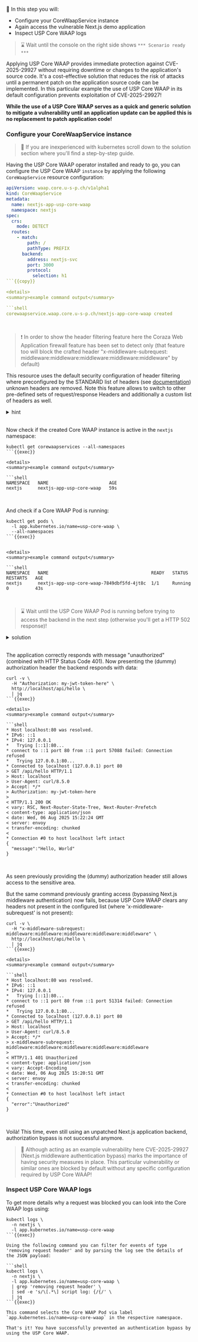 <!--
SPDX-FileCopyrightText: 2025 United Security Providers AG, Switzerland

SPDX-License-Identifier: GPL-3.0-only
-->

&#127919; In this step you will:

* Configure your CoreWaapService instance
* Again access the vulnerable Next.js demo application
* Inspect USP Core WAAP logs

> &#8987; Wait until the console on the right side shows `*** Scenario ready ***`

Applying USP Core WAAP provides immediate protection against CVE-2025-29927 without requiring downtime or changes to the application's source code. It's a cost-effective solution that reduces the risk of attacks until a permanent patch on the application source code can be implemented. In this particular example the use of USP Core WAAP in its default configuration prevents exploitation of CVE-2025-29927!

**While the use of a USP Core WAAP serves as a quick and generic solution to mitigate a vulnerability until an application update can be applied this is no replacement to patch application code!**

### Configure your CoreWaapService instance

> &#128270; If you are inexperienced with kubernetes scroll down to the solution section where you'll find a step-by-step guide.

Having the USP Core WAAP operator installed and ready to go, you can configure the USP Core WAAP `instance` by applying the following `CoreWaapService` resource configuration:

```yaml
apiVersion: waap.core.u-s-p.ch/v1alpha1
kind: CoreWaapService
metadata:
  name: nextjs-app-usp-core-waap
  namespace: nextjs
spec:
  crs:
    mode: DETECT
  routes:
    - match:
        path: /
        pathType: PREFIX
      backend:
        address: nextjs-svc
        port: 3000
        protocol:
          selection: h1
```{{copy}}

<details>
<summary>example command output</summary>

```shell
corewaapservice.waap.core.u-s-p.ch/nextjs-app-core-waap created
```

</details>
<br />

> &#10071; In order to show the header filtering feature here the Coraza Web Application firewall feature has been set to detect only (that feature too will block the crafted header "x-middleware-subrequest: middleware:middleware:middleware:middleware:middleware" by default)

This resource uses the default security configuration of header filtering where preconfigured by the STANDARD list of headers (see [documentation](https://docs.united-security-providers.ch/usp-core-waap/crd-doc/#corewaapservicespecheaderfilteringrequest)) unknown headers are removed. Note this feature allows to switch to other pre-defined sets of request/response Headers and additionally a custom list of headers as well.

<details>
<summary>hint</summary>

There is a file in your home directory with an example `CoreWaapService` definition ready to be applied using `kubectl apply -f` ...

</details>
<br />

Now check if the created Core WAAP instance is active in the `nextjs` namespace:

```shell
kubectl get corewaapservices --all-namespaces
```{{exec}}

<details>
<summary>example command output</summary>

```shell
NAMESPACE   NAME                       AGE
nextjs      nextjs-app-usp-core-waap   59s
```

</details>
<br />

And check if a Core WAAP Pod is running:

```shell
kubectl get pods \
  -l app.kubernetes.io/name=usp-core-waap \
  --all-namespaces
```{{exec}}


<details>
<summary>example command output</summary>

```shell
NAMESPACE   NAME                                       READY   STATUS    RESTARTS   AGE
nextjs      nextjs-app-usp-core-waap-7849dbf5fd-4jt8c  1/1     Running   0          43s
```

</details>
<br />

> &#8987; Wait until the USP Core WAAP Pod is running before trying to access the backend in the next step (otherwise you'll get a HTTP 502 response)!

<details>
<summary>solution</summary>

Create the Core WAAP instance using:

```shell
kubectl apply -f nextjs-app-core-waap.yaml
```{{exec}}

and wait for its readiness:

```shell
kubectl wait pods \
  -l app.kubernetes.io/name=usp-core-waap \
  -n nextjs \
  --for='condition=Ready'
```{{exec}}

</details>
<br />

### Again access the vulnerable Next.js demo application

This time we will access the [Next.js demo application](https://github.com/lirantal/vulnerable-nextjs-14-CVE-2025-29927) via USP Core WAAP and re-evaluate the responses. The same backend application code is in use (verify using `kubectl get pods -n nextjs` and confirm POD runtime).


```shell
curl -v http://localhost/api/hello | jq
```{{exec}}

<details>
<summary>example command output</summary>

```shell
* Host localhost:80 was resolved.
* IPv6: ::1
* IPv4: 127.0.0.1
*   Trying [::1]:80...
* connect to ::1 port 80 from ::1 port 52472 failed: Connection refused
*   Trying 127.0.0.1:80...
* Connected to localhost (127.0.0.1) port 80
> GET /api/hello HTTP/1.1
> Host: localhost
> User-Agent: curl/8.5.0
> Accept: */*
>
< HTTP/1.1 401 Unauthorized
< content-type: application/json
< vary: Accept-Encoding
< date: Wed, 06 Aug 2025 15:22:07 GMT
< server: envoy
< transfer-encoding: chunked
<
* Connection #0 to host localhost left intact
{
  "error":"Unauthorized"
}
```

</details>
<br />

The application correctly responds with message "unauthorized" (combined with HTTP Status Code 401). Now presenting the (dummy) authorization header the backend responds with data:

```shell
curl -v \
  -H "Authorization: my-jwt-token-here" \
  http://localhost/api/hello \
  | jq
```{{exec}}

<details>
<summary>example command output</summary>

```shell
* Host localhost:80 was resolved.
* IPv6: ::1
* IPv4: 127.0.0.1
*   Trying [::1]:80...
* connect to ::1 port 80 from ::1 port 57088 failed: Connection refused
*   Trying 127.0.0.1:80...
* Connected to localhost (127.0.0.1) port 80
> GET /api/hello HTTP/1.1
> Host: localhost
> User-Agent: curl/8.5.0
> Accept: */*
> Authorization: my-jwt-token-here
>
< HTTP/1.1 200 OK
< vary: RSC, Next-Router-State-Tree, Next-Router-Prefetch
< content-type: application/json
< date: Wed, 06 Aug 2025 15:22:24 GMT
< server: envoy
< transfer-encoding: chunked
<
* Connection #0 to host localhost left intact
{
  "message":"Hello, World"
}
```

</details>
<br />

As seen previously providing the (dummy) authorization header still allows access to the sensitive area.

But the same command previously granting access (bypassing Next.js middleware authentication) now fails, because USP Core WAAP clears any headers not present in the configured list (where 'x-middleware-subrequest' is not present):

```shell
curl -v \
  -H "x-middleware-subrequest: middleware:middleware:middleware:middleware:middleware" \
  http://localhost/api/hello \
  | jq
```{{exec}}

<details>
<summary>example command output</summary>

```shell
* Host localhost:80 was resolved.
* IPv6: ::1
* IPv4: 127.0.0.1
*   Trying [::1]:80...
* connect to ::1 port 80 from ::1 port 51314 failed: Connection refused
*   Trying 127.0.0.1:80...
* Connected to localhost (127.0.0.1) port 80
> GET /api/hello HTTP/1.1
> Host: localhost
> User-Agent: curl/8.5.0
> Accept: */*
> x-middleware-subrequest: middleware:middleware:middleware:middleware:middleware
>
< HTTP/1.1 401 Unauthorized
< content-type: application/json
< vary: Accept-Encoding
< date: Wed, 06 Aug 2025 15:20:51 GMT
< server: envoy
< transfer-encoding: chunked
<
* Connection #0 to host localhost left intact
{
  "error":"Unauthorized"
}
```

</details>
<br />

Voilà! This time, even still using an unpatched Next.js application backend, authorization bypass is not successful anymore.

> &#128270; Although acting as an example vulnerability here CVE-2025-29927 (Next.js middleware authentication bypass) marks the importance of having security measures in place. This particular vulnerability or similar ones are blocked by default without any specific configuration required by USP Core WAAP!

### Inspect USP Core WAAP logs

To get more details why a request was blocked you can look into the Core WAAP logs using:

```shell
kubectl logs \
  -n nextjs \
  -l app.kubernetes.io/name=usp-core-waap
```{{exec}}

Using the following command you can filter for events of type 'removing request header' and by parsing the log see the details of the JSON payload:

```shell
kubectl logs \
  -n nextjs \
  -l app.kubernetes.io/name=usp-core-waap \
  | grep 'removing request header' \
  | sed -e 's/\[.*\] script log: {/{/' \
  | jq
```{{exec}}

This command selects the Core WAAP Pod via label `app.kubernetes.io/name=usp-core-waap` in the respective namespace.

That's it! You have successfully prevented an authentication bypass by using the USP Core WAAP.
